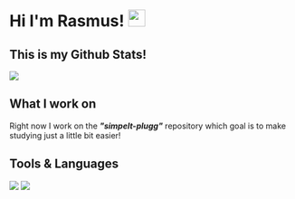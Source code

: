 # Hi I'm Rasmus! <img src="https://raw.githubusercontent.com/MartinHeinz/MartinHeinz/master/wave.gif" width="30px"> 

## This is my Github Stats!
<img align="center" src="https://github-readme-stats.vercel.app/api/?username=rasmus-ob&theme=tokyonight" />

## What I work on
Right now I work on the ***"simpelt-plugg"*** repository which goal is to make studying just a little bit easier!



## Tools & Languages

![](https://img.shields.io/badge/Editor-VsCode-informational?style=for-the-badge&logo=&logoColor=white&color=45648C&labelColor=2F3D59)
![](https://img.shields.io/badge/Code-Javascript-informational?style=for-the-badge&logo=&logoColor=white&color=45648C&labelColor=2F3D59)

<!--
  https://shields.io/
  https://towardsdatascience.com/build-a-stunning-readme-for-your-github-profile-9b80434fe5d7
--> 
